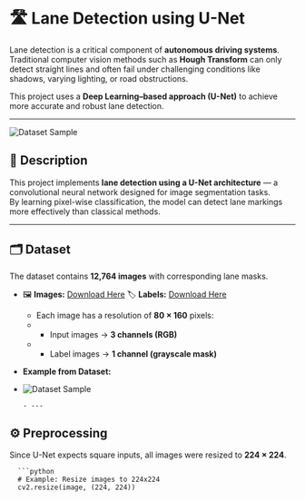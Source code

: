 # 🛣️ Lane Detection using U-Net

Lane detection is a critical component of **autonomous driving systems**.  
Traditional computer vision methods such as **Hough Transform** can only detect straight lines and often fail under challenging conditions like shadows, varying lighting, or road obstructions.  

This project uses a **Deep Learning–based approach (U-Net)** to achieve more accurate and robust lane detection.

---
![Dataset Sample]("UNet.png")

## 📘 Description

This project implements **lane detection using a U-Net architecture** — a convolutional neural network designed for image segmentation tasks.  
By learning pixel-wise classification, the model can detect lane markings more effectively than classical methods.

---

## 🗂️ Dataset

The dataset contains **12,764 images** with corresponding lane masks.

- 🖼️ **Images:** [Download Here](https://www.dropbox.com/s/rrh8lrdclzlnxzv/full_CNN_train.p?dl=0)
  🏷️ **Labels:** [Download Here](https://www.dropbox.com/s/ak850zqqfy6ily0/full_CNN_labels.p?dl=0)
 
  - Each image has a resolution of **80 × 160** pixels:
  - - Input images → **3 channels (RGB)**
  - - Label images → **1 channel (grayscale mask)**
     
 - **Example from Dataset:**
     
- ![Dataset Sample](assets/dataset_sample.png)
     
      - ---

## ⚙️ Preprocessing

 Since U-Net expects square inputs, all images were resized to **224 × 224**.

      ```python
      # Example: Resize images to 224x224
      cv2.resize(image, (224, 224))
